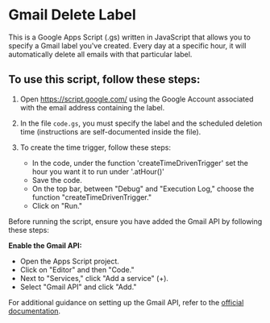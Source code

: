# Gmail Delete Label

This is a Google Apps Script (.gs) written in JavaScript that allows you to specify a Gmail label you've created. Every day at a specific hour, it will automatically delete all emails with that particular label.

## To use this script, follow these steps:

1. Open https://script.google.com/ using the Google Account associated with the email address containing the label.

2. In the file `code.gs`, you must specify the label and the scheduled deletion time (instructions are self-documented inside the file).

3. To create the time trigger, follow these steps:
   - In the code, under the function 'createTimeDrivenTrigger' set the hour you want it to run under '.atHour()'
   - Save the code.
   - On the top bar, between "Debug" and "Execution Log," choose the function "createTimeDrivenTrigger."
   - Click on "Run."

Before running the script, ensure you have added the Gmail API by following these steps:

**Enable the Gmail API:**
- Open the Apps Script project.
- Click on "Editor" and then "Code."
- Next to "Services," click "Add a service" (+).
- Select "Gmail API" and click "Add."

For additional guidance on setting up the Gmail API, refer to the [official documentation](https://developers.google.com/gmail/api/quickstart/apps-script).
